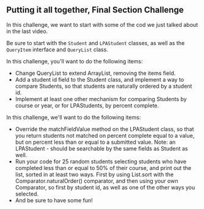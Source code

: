 ## Putting it all together, Final Section Challenge
In this challenge, we want to start with some of the cod we just talked about in the last video.

Be sure to start with the `Student` and `LPAStudent` classes, as well as the `QueryItem` interface and `QueryList` class.

In this challenge, you'll want to do the following items:
- Change QueryList to extend ArrayList, removing the items field.
- Add a student id field to the Student class, and implement a way to compare Students, so that students are naturally ordered by a student id.
- Implement at least one other mechanism for comparing Students by course or year, or for LPAStudents, by percent complete.

In this challenge, we'll want to do the following items:
- Override the matchFieldValue method on the LPAStudent class, so that you return students not matched on percent complete equal to a value, but on percent less than or equal to a submitted value.  Note: an LPAStudent - should be searchable by the same fields as Student as well.
- Run your code for 25 random students selecting students who have completed less than or equal to 50% of their course, and print out the list, sorted in at least two ways. First by using List.sort with the Comparator.naturalOrder() comparator, and then using your own Comparator, so first by student id, as well as one of the other ways you selected.
- And be sure to have some fun!

